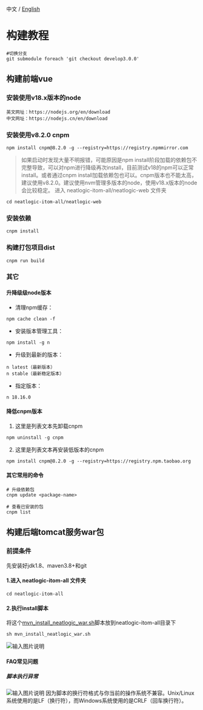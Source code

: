 中文 / [English](RELEASE_INSTALL.en.md)

# 构建教程
```
#切换分支
git submodule foreach 'git checkout develop3.0.0'
```

## 构建前端vue
### 安装使用v18.x版本的node
```
英文网址：https://nodejs.org/en/download
中文网址：https://nodejs.cn/en/download
```
### 安装使用v8.2.0 cnpm
```
npm install cnpm@8.2.0 -g --registry=https://registry.npmmirror.com
```
> 如果启动时发现大量不明报错，可能原因是npm install阶段加载的依赖包不完整导致，可以对npm进行降级再次install，目前测试v18的npm可以正常install。或者通过cnpm install加载依赖包也可以。cnpm版本也不能太高，建议使用v8.2.0。建议使用nvm管理多版本的node，使用v18.x版本的node会比较稳定。
进入 neatlogic-itom-all/neatlogic-web 文件夹
```
cd neatlogic-itom-all/neatlogic-web
```
### 安装依赖
```
cnpm install
```
### 构建打包项目dist
```
cnpm run build
```

### 其它
#### 升降级级node版本

- 清理npm缓存：
```
npm cache clean -f
```
- 安装版本管理工具：
```
npm install -g n
```
- 升级到最新的版本：
```
n latest（最新版本）
n stable（最新稳定版本）
```
- 指定版本： 
```
n 18.16.0
```
#### 降低cnpm版本
1. 这里是列表文本先卸载cnpm 
```
npm uninstall -g cnpm
```
2. 这里是列表文本再安装低版本的cnpm 
```
npm install cnpm@8.2.0 -g --registry=https://registry.npm.taobao.org
```
#### 其它常用的命令
```
# 升级依赖包
cnpm update <package-name>

# 查看已安装的包
cnpm list
```
## 构建后端tomcat服务war包
### 前提条件
先安装好jdk1.8、maven3.8+和git

#### 1.进入 neatlogic-itom-all 文件夹
```
cd neatlogic-itom-all
```
#### 2.执行install脚本

将这个[mvn_install_neatlogic_war.sh](mvn_install_neatlogic_war.sh)脚本放到neatlogic-itom-all目录下

```
sh mvn_install_neatlogic_war.sh
```
![输入图片说明](README_IMAGES/BUILD/mvn_install.png)

#### FAQ常见问题
##### 脚本执行异常
![输入图片说明](QUICK_START_IMAGES/insatllerror.png.png)
因为脚本的换行符格式与你当前的操作系统不兼容。Unix/Linux系统使用的是LF（换行符），而Windows系统使用的是CRLF（回车换行符）。